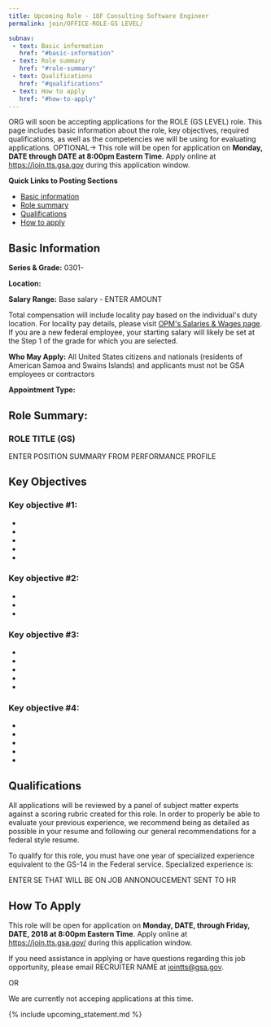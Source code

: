 ```yaml
---
title: Upcoming Role - 18F Consulting Software Engineer
permalink: join/OFFICE-ROLE-GS LEVEL/

subnav:
 - text: Basic information
   href: "#basic-information"
 - text: Role summary
   href: "#role-summary"
 - text: Qualifications
   href: "#qualifications"
 - text: How to apply
   href: "#how-to-apply"
---
```


ORG will soon be accepting applications for the ROLE (GS LEVEL) role. This page includes basic information about the role,
key objectives, required qualifications, as well as the competencies we will be using for evaluating applications. OPTIONAL->
This role will be open for application on **Monday, DATE through DATE at 8:00pm Eastern Time**. Apply online
at <https://join.tts.gsa.gov> during this application window.

**Quick Links to Posting Sections**
- [Basic information](#basic-information)
- [Role summary](#role-summary)
- [Qualifications](#qualifications)
- [How to apply](#how-to-apply)

## Basic Information

**Series & Grade:**
0301-

**Location:**

**Salary Range:**
Base salary  - ENTER AMOUNT

Total compensation will include locality pay based on the individual's duty location. For locality pay details, please
visit [OPM's Salaries & Wages page](https://www.opm.gov/policy-data-oversight/pay-leave/salaries-wages/). If you are a new federal employee, your starting salary will likely be set at the Step 1 of the
grade for which you are selected.

**Who May Apply:**
All United States citizens and nationals (residents of American Samoa and Swains Islands) and applicants must not be GSA
employees or contractors

**Appointment Type:**

## Role Summary:

### ROLE TITLE (GS)

ENTER POSITION SUMMARY FROM PERFORMANCE PROFILE

## Key Objectives

### Key objective #1:
-
-
-
-
-

### Key objective #2:
-
-
-

### Key objective #3:
-
-
-
-
-

### Key objective #4:
-
-
-
-
-

## Qualifications

All applications will be reviewed by a panel of subject matter experts against a scoring rubric created for this role. In
order to properly be able to evaluate your previous experience, we recommend being as detailed as possible in your resume
and following our general recommendations for a federal style resume.

To qualify for this role, you must have one year of specialized experience equivalent to the GS-14 in the Federal service.
Specialized experience is:

ENTER SE THAT WILL BE ON JOB ANNONOUCEMENT SENT TO HR

## How To Apply

This role will be open for application on **Monday, DATE, through Friday, DATE, 2018 at 8:00pm Eastern Time**.
Apply online at <https://join.tts.gsa.gov/> during this application window.

If you need assistance in applying or have questions regarding this job opportunity, please email RECRUITER NAME at
[jointts@gsa.gov](mailto:jointts@gsa.gov).

OR

We are currently not acceping applications at this time.

{% include upcoming_statement.md %}
